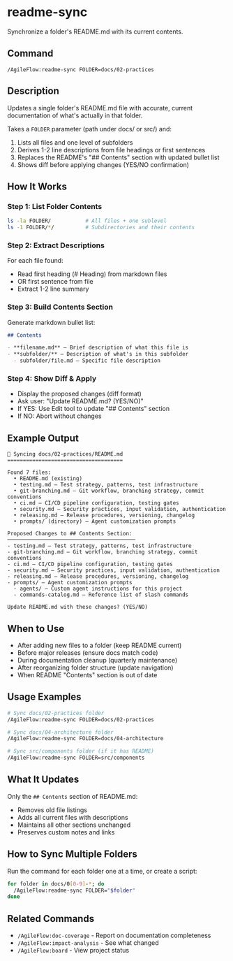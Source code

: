 # readme-sync

Synchronize a folder's README.md with its current contents.

## Command

`/AgileFlow:readme-sync FOLDER=docs/02-practices`

## Description

Updates a single folder's README.md file with accurate, current documentation of what's actually in that folder.

Takes a `FOLDER` parameter (path under docs/ or src/) and:
1. Lists all files and one level of subfolders
2. Derives 1-2 line descriptions from file headings or first sentences
3. Replaces the README's "## Contents" section with updated bullet list
4. Shows diff before applying changes (YES/NO confirmation)

## How It Works

### Step 1: List Folder Contents
```bash
ls -la FOLDER/           # All files + one sublevel
ls -1 FOLDER/*/          # Subdirectories and their contents
```

### Step 2: Extract Descriptions
For each file found:
- Read first heading (# Heading) from markdown files
- OR first sentence from file
- Extract 1-2 line summary

### Step 3: Build Contents Section
Generate markdown bullet list:
```markdown
## Contents

- **filename.md** – Brief description of what this file is
- **subfolder/** – Description of what's in this subfolder
  - subfolder/file.md – Specific file description
```

### Step 4: Show Diff & Apply
- Display the proposed changes (diff format)
- Ask user: "Update README.md? (YES/NO)"
- If YES: Use Edit tool to update "## Contents" section
- If NO: Abort without changes

## Example Output

```
📁 Syncing docs/02-practices/README.md
=====================================

Found 7 files:
  • README.md (existing)
  • testing.md – Test strategy, patterns, test infrastructure
  • git-branching.md – Git workflow, branching strategy, commit conventions
  • ci.md – CI/CD pipeline configuration, testing gates
  • security.md – Security practices, input validation, authentication
  • releasing.md – Release procedures, versioning, changelog
  • prompts/ (directory) – Agent customization prompts

Proposed Changes to ## Contents Section:
─────────────────────────────────────────
- testing.md – Test strategy, patterns, test infrastructure
- git-branching.md – Git workflow, branching strategy, commit conventions
- ci.md – CI/CD pipeline configuration, testing gates
- security.md – Security practices, input validation, authentication
- releasing.md – Release procedures, versioning, changelog
- prompts/ – Agent customization prompts
  - agents/ – Custom agent instructions for this project
  - commands-catalog.md – Reference list of slash commands

Update README.md with these changes? (YES/NO)
```

## When to Use

- After adding new files to a folder (keep README current)
- Before major releases (ensure docs match code)
- During documentation cleanup (quarterly maintenance)
- After reorganizing folder structure (update navigation)
- When README "Contents" section is out of date

## Usage Examples

```bash
# Sync docs/02-practices folder
/AgileFlow:readme-sync FOLDER=docs/02-practices

# Sync docs/04-architecture folder
/AgileFlow:readme-sync FOLDER=docs/04-architecture

# Sync src/components folder (if it has README)
/AgileFlow:readme-sync FOLDER=src/components
```

## What It Updates

Only the `## Contents` section of README.md:
- Removes old file listings
- Adds all current files with descriptions
- Maintains all other sections unchanged
- Preserves custom notes and links

## How to Sync Multiple Folders

Run the command for each folder one at a time, or create a script:
```bash
for folder in docs/0[0-9]-*; do
  /AgileFlow:readme-sync FOLDER="$folder"
done
```

## Related Commands

- `/AgileFlow:doc-coverage` - Report on documentation completeness
- `/AgileFlow:impact-analysis` - See what changed
- `/AgileFlow:board` - View project status
